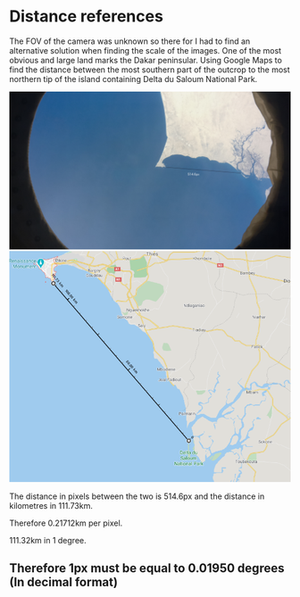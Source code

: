 # Distance references

The FOV of the camera was unknown so there for I had to find an alternative solution when finding the scale of the images.
One of the most obvious and large land marks the Dakar peninsular. Using Google Maps to find the distance between the most southern part of the outcrop to the most northern tip of the island containing Delta du Saloum National Park.

![Real life image with line drawn between the two points with the text "514.6px between the two"](./reference-image-with-measurement-px.png)
![Google Maps screenshot with line drawn between the two points with the text "11.73km" between the two"](./map-with-measurement-km.png)

The distance in pixels between the two is 514.6px and the distance in kilometres in 111.73km.

Therefore 0.21712km per pixel.

111.32km in 1 degree.

## Therefore 1px must be equal to 0.01950 degrees (In decimal format)
